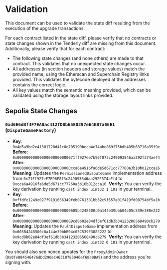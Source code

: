 # Validation

This document can be used to validate the state diff resulting from the execution of the upgrade transactions.

For each contract listed in the state diff, please verify that no contracts or state changes shown in the Tenderly diff are missing from this document. Additionally, please verify that for each contract:

- The following state changes (and none others) are made to that contract. This validates that no unexpected state changes occur.
- All addresses (in section headers and storage values) match the provided name, using the Etherscan and Superchain Registry links provided. This validates the bytecode deployed at the addresses contains the correct logic.
- All key values match the semantic meaning provided, which can be validated using the storage layout links provided.

## Sepolia State Changes

### `0xd6E6dBf4F7EA0ac412fD8b65ED297e64BB7a06E1` (`DisputeGameFactory`)

- **Key**: `0x4d5a9bd2e41301728d41c8e705190becb4e74abe869f75bdb405b63716a35f9e` <br/>
  **Before**: `0x00000000000000000000000071ff927ee7b96f873c249093846aa292f374aef4` <br/>
  **After**: `0x000000000000000000000000cca6a4916fa6de5d671cc77760a3b10b012cca16` <br/>
  **Meaning**: Updates the `PermissionedDisputeGame` implementation address from `0x71Ff927eE7B96F873c249093846aa292F374aEf4` to `0xcca6a4916fa6de5d671cc77760a3b10b012cca16`.
  **Verify**: You can verify the key derivation by running `cast index uint32 1 101` in your terminal.
- **Key**: `0xffdfc1249c027f9191656349feb0761381bb32c9f557e01f419fd08754bf5a1b` <br/>
  **Before**: `0x000000000000000000000000605b4248500c0a144e39bbb04c05c539e388e222` <br/>
  **After**: `0x0000000000000000000000009cd8b02e84df3ef61db3b34123206568490cb279` <br/>
  **Meaning**: Updates the `FaultDisputeGame` implementation address from `0x605B4248500c0a144e39bbB04c05C539E388E222` to `0x9cd8b02e84df3ef61db3b34123206568490cb279`.
  **Verify**: You can verify the key derivation by running `cast index uint32 0 101` in your terminal.

You should also see nonce updates for the `ProxyAdminOwner` (`0x0fe884546476dDd290eC46318785046ef68a0BA9`) and the address you're signing with.
